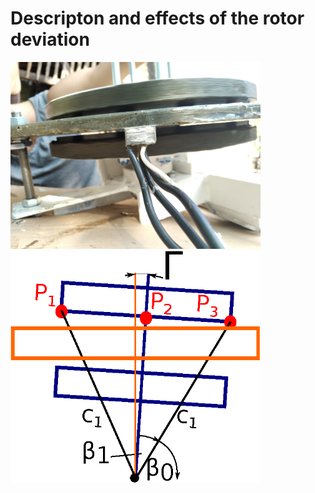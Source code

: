 # Descripton and effects of the rotor deviation


<!--- Piture Airgap  -->
<img src="IMG_20200809_094218_APSM_Airgap1.jpg" width="400" />


<!--- Piture Airgap  -->
<img src="RotAuslenk.eps" width="400" />


